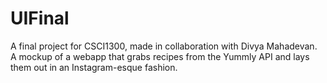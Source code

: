 # UIFinal
A final project for CSCI1300, made in collaboration with Divya Mahadevan.  A mockup of a webapp that grabs recipes from the Yummly API and lays them out in an Instagram-esque fashion.
